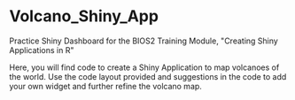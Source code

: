 # Volcano_Shiny_App
Practice Shiny Dashboard for the BIOS2 Training Module, "Creating Shiny Applications in R"

Here, you will find code to create a Shiny Application to map volcanoes of the world. Use the code layout provided and suggestions in the code to add your own widget and further refine the volcano map.
